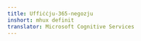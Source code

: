 ```yaml
---
title: Uffiċċju-365-negozju
inshort: mhux definit
translator: Microsoft Cognitive Services
---
```




